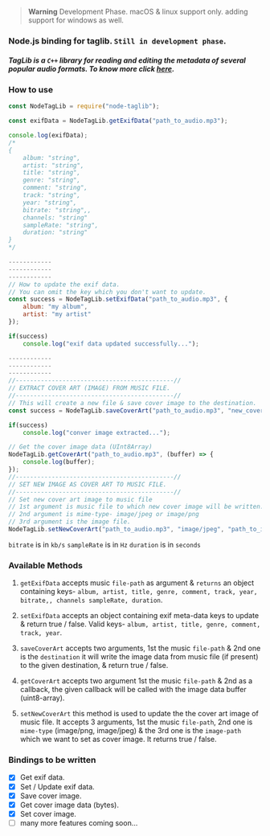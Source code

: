 >**Warning**
>Development Phase.
>macOS & linux support only.
> adding support for windows as well.

### Node.js binding for taglib. ``Still in development phase``.

##### TagLib is a ``C++`` library for reading and editing the metadata of several popular audio formats. To know more click [here](https://taglib.org/).

### How to use

```js
const NodeTagLib = require("node-taglib");

const exifData = NodeTagLib.getExifData("path_to_audio.mp3");

console.log(exifData);
/*
{
    album: "string",
    artist: "string",
    title: "string",
    genre: "string",
    comment: "string",
    track: "string",
    year: "string",
    bitrate: "string",,
    channels: "string"
    sampleRate: "string",
    duration: "string"
}
*/

------------
------------
------------
// How to update the exif data.
// You can omit the key which you don't want to update.
const success = NodeTagLib.setExifData("path_to_audio.mp3", {
    album: "my album",
    artist: "my artist"
});

if(success)
    console.log("exif data updated successfully...");

------------
------------
------------
//--------------------------------------------//
// EXTRACT COVER ART (IMAGE) FROM MUSIC FILE.
//--------------------------------------------//
// This will create a new file & save cover image to the destination.
const success = NodeTagLib.saveCoverArt("path_to_audio.mp3", "new_cover_art.jpeg");

if(success)
    console.log("conver image extracted...");

// Get the cover image data (UInt8Array)
NodeTagLib.getCoverArt("path_to_audio.mp3", (buffer) => {
    console.log(buffer);
});
//--------------------------------------------//
// SET NEW IMAGE AS COVER ART TO MUSIC FILE.
//--------------------------------------------//
// Set new cover art image to music file
// 1st argument is music file to which new cover image will be written.
// 2nd argument is mime-type- image/jpeg or image/png
// 3rd argument is the image file.
NodeTagLib.setNewCoverArt("path_to_audio.mp3", "image/jpeg", "path_to_image.jpg");
```

``bitrate`` is in ``kb/s``
``sampleRate`` is in ``Hz``
``duration`` is in ``seconds``

### Available Methods
1. ``getExifData`` accepts music ``file-path`` as argument & ``returns`` an object containing keys-
``album, artist, title, genre, comment, track, year, bitrate,, channels sampleRate, duration``.

2. ``setExifData`` accepts an object containing exif meta-data keys to update & return true / false. Valid keys- ``album, artist, title, genre, comment, track, year``.

3. ``saveCoverArt`` accepts two arguments, 1st the music ``file-path`` & 2nd one is the ``destination`` it will write the image data from music file (if present) to the given destination, & return true / false.

4. ``getCoverArt`` accepts two argument 1st the music ``file-path`` & 2nd as a callback, the given callback will be called with the image data buffer (uint8-array).

5. ``setNewCoverArt`` this method is used to update the the cover art image of music file. It accepts 3 arguments, 1st the music ``file-path``, 2nd one is ``mime-type`` (image/png, image/jpeg) & the 3rd one is the ``image-path`` which we want to set as cover image. It returns true / false.

### Bindings to be written

- [x] Get exif data.
- [x] Set / Update exif data.
- [x] Save cover image.
- [x] Get cover image data (bytes).
- [x] Set cover image.
- [ ] many more features coming soon...